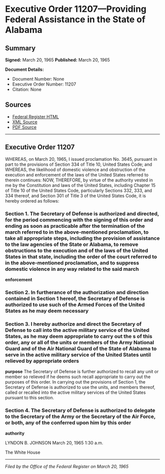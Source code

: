 # Executive Order 11207—Providing Federal Assistance in the State of Alabama

## Summary

**Signed:** March 20, 1965
**Published:** March 20, 1965

**Document Details:**
- Document Number: None
- Executive Order Number: 11207
- Citation: None

## Sources
- [Federal Register HTML](https://www.presidency.ucsb.edu/documents/executive-order-11207-providing-federal-assistance-the-state-alabama)
- [XML Source](None)
- [PDF Source](None)

---

## Executive Order 11207

WHEREAS, on March 20, 1965, I issued proclamation No. 3645, pursuant in part to the provisions of Section 334 of Title 10, United States Code; and
WHEREAS, the likelihood of domestic violence and obstruction of the execution and enforcement of the laws of the United States referred to therein continues:
NOW, THEREFORE, by virtue of the authority vested in me by the Constitution and laws of the United States, including Chapter 15 of Title 10 of the United States Code, particularly Sections 332, 333, and 334 thereof, and Section 301 of Title 3 of the United States Code, it is hereby ordered as follows:
### Section 1. The Secretary of Defense is authorized and directed, for the period commencing with the signing of this order and ending as soon as practicable after the termination of the march referred to in the above-mentioned proclamation, to take all appropriate steps, including the provision of assistance to the law  agencies of the State or Alabama, to remove obstructions to the execution and  of the laws of the United States in that state, including the order of the court referred to in the above-mentioned proclamation, and to suppress domestic violence in any way related to the said march

**enforcement**

### Section 2. In furtherance of the authorization and direction contained in Section 1 hereof, the Secretary of Defense is authorized to use such of the Armed Forces of the United States as he may deem necessary

### Section 3. I hereby authorize and direct the Secretary of Defense to call into the active military service of the United States, as he may deem appropriate to carry out the s of this order, any or all of the units or members of the Army National Guard and of the Air National Guard of the State of Alabama to serve in the active military service of the United States until relieved by appropriate orders

**purpose**
 The Secretary of Defense is further authorized to recall any unit or member so relieved if he deems such recall appropriate to carry out the purposes of this order. In carrying out the provisions of Section 1, the Secretary of Defense is authorized to use the units, and members thereof, called or recalled into the active military services of the United States pursuant to this section.

### Section 4. The Secretary of Defense is authorized to delegate to the Secretary of the Army or the Secretary of the Air Force, or both, any of the  conferred upon him by this order

**authority**

LYNDON B. JOHNSON
March 20, 1965
1:30 a.m.

The White House

---

*Filed by the Office of the Federal Register on March 20, 1965*
